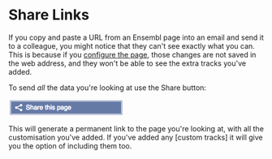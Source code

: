 # Share Links

If you copy and paste a URL from an Ensembl page into an email and send it to a colleague, you might notice that they can't see exactly what you can. This is because if you [configure the page](configure_this_page.md), those changes are not saved in the web address, and they won't be able to see the extra tracks you've added.

To send *all* the data you're looking at use the Share button:

![Share](share.png)

This will generate a permanent link to the page you're looking at, with all the customisation you've added. If you've added any [custom tracks] it will give you the option of including them too.
